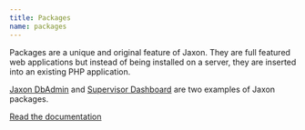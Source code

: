 ```yaml
---
title: Packages
name: packages
---
```


Packages are a unique and original feature of Jaxon.
They are full featured web applications but instead of being installed on a server, they are inserted into an existing PHP application.

[Jaxon DbAdmin](https://github.com/lagdo/jaxon-dbadmin) and [Supervisor Dashboard](https://github.com/lagdo/jaxon-supervisor) are two examples of Jaxon packages.

[Read the documentation](../../docs/v5x/extensions/packages.html)

